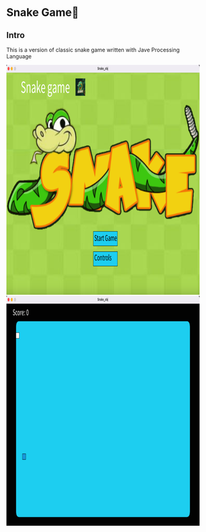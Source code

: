 # Snake Game:snake: 

## Intro

This is a version of classic snake game written with Jave Processing Language

<img src="https://github.com/ahmedayman9/snake-game-processing/blob/main/Screenshot%202022-12-29%20at%2011.28.08%20AM.png" width="900" height="600" >


<img src="https://github.com/ahmedayman9/snake-game-processing/blob/main/Screenshot%202022-12-29%20at%2011.28.15%20AM.png" width="900" height="600" >
